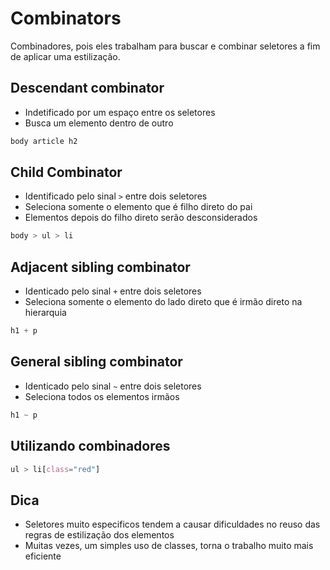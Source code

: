 # Combinators

Combinadores, pois eles trabalham para buscar e combinar seletores a fim de aplicar uma estilização.

## Descendant combinator

- Indetificado por um espaço entre os seletores
- Busca um elemento dentro de outro

```css
body article h2
```

## Child Combinator

- Identificado pelo sinal `>` entre dois seletores
- Seleciona somente o elemento que é filho direto do pai
- Elementos depois do filho direto serão desconsiderados

```css
body > ul > li
```

## Adjacent sibling combinator

- Identicado pelo sinal `+` entre dois seletores
- Seleciona somente o elemento do lado direto que é irmão direto na hierarquia

```css
h1 + p
```

## General sibling combinator

- Identicado pelo sinal `~` entre dois seletores
- Seleciona todos os elementos irmãos

```css
h1 ~ p
```

## Utilizando combinadores

```css
ul > li[class="red"]
```

## Dica

- Seletores muito especificos tendem a causar dificuldades no reuso das regras de estilização dos elementos
- Muitas vezes, um simples uso de classes, torna o trabalho muito mais eficiente
